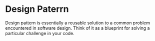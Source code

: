 # Design Paterrn 

Design pattern is essentially a reusable solution to a common problem encountered in software design.  Think of it as a blueprint for solving a particular challenge in your code.
